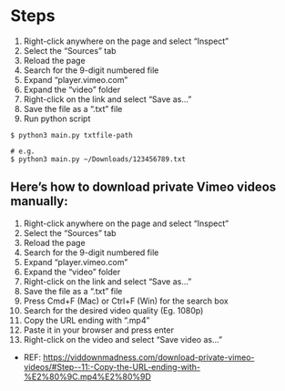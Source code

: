 # Steps
1. Right-click anywhere on the page and select “Inspect”
2. Select the “Sources” tab
3. Reload the page
4. Search for the 9-digit numbered file
5. Expand “player.vimeo.com”
6. Expand the “video” folder
7. Right-click on the link and select “Save as…”
8. Save the file as a “.txt” file
9. Run python script
```
$ python3 main.py txtfile-path

# e.g.
$ python3 main.py ~/Downloads/123456789.txt
```


## Here’s how to download private Vimeo videos manually:

1. Right-click anywhere on the page and select “Inspect”
2. Select the “Sources” tab
3. Reload the page
4. Search for the 9-digit numbered file
5. Expand “player.vimeo.com”
6. Expand the “video” folder
7. Right-click on the link and select “Save as…”
8. Save the file as a “.txt” file
9. Press Cmd+F (Mac) or Ctrl+F (Win) for the search box
10. Search for the desired video quality (Eg. 1080p)
11. Copy the URL ending with “.mp4”
12. Paste it in your browser and press enter
13. Right-click on the video and select “Save video as…”

- REF: https://viddownmadness.com/download-private-vimeo-videos/#Step--11:-Copy-the-URL-ending-with-%E2%80%9C.mp4%E2%80%9D